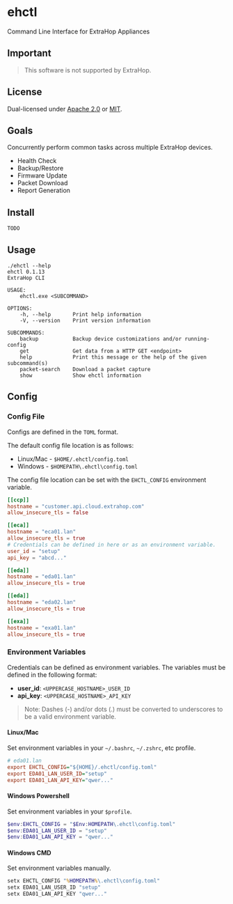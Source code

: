# ehctl
Command Line Interface for ExtraHop Appliances

## Important
> This software is not supported by ExtraHop.

## License
Dual-licensed under [Apache 2.0](LICENSE-APACHE) or [MIT](LICENSE-MIT).

## Goals
Concurrently perform common tasks across multiple ExtraHop devices.
* Health Check
* Backup/Restore
* Firmware Update
* Packet Download
* Report Generation

## Install
```
TODO
```

## Usage
```
./ehctl --help
ehctl 0.1.13
ExtraHop CLI

USAGE:
    ehctl.exe <SUBCOMMAND>

OPTIONS:
    -h, --help       Print help information
    -V, --version    Print version information

SUBCOMMANDS:
    backup           Backup device customizations and/or running-config
    get              Get data from a HTTP GET <endpoint>
    help             Print this message or the help of the given subcommand(s)
    packet-search    Download a packet capture
    show             Show ehctl information
```

## Config

### Config File
Configs are defined in the `TOML` format. 

The default config file location is as follows: 
* Linux/Mac - `$HOME/.ehctl/config.toml`
* Windows - `$HOMEPATH\.ehctl\config.toml`

The config file location can be set with the `EHCTL_CONFIG` environment variable.

```toml
[[ccp]]
hostname = "customer.api.cloud.extrahop.com"
allow_insecure_tls = false

[[eca]]
hostname = "eca01.lan"
allow_insecure_tls = true
# Credentials can be defined in here or as an environment variable.
user_id = "setup" 
api_key = "abcd..."

[[eda]]
hostname = "eda01.lan"
allow_insecure_tls = true

[[eda]]
hostname = "eda02.lan"
allow_insecure_tls = true

[[exa]]
hostname = "exa01.lan"
allow_insecure_tls = true
```

### Environment Variables
Credentials can be defined as environment variables.
The variables must be defined in the following format:
* **user_id**: `<UPPERCASE_HOSTNAME>_USER_ID`
* **api_key**: `<UPPERCASE_HOSTNAME>_API_KEY`

> Note: Dashes (-) and/or dots (.) must be converted to underscores to be a valid environment variable.

#### Linux/Mac
Set environment variables in your `~/.bashrc`, `~/.zshrc`, etc profile.
```ini
# eda01.lan
export EHCTL_CONFIG="${HOME}/.ehctl/config.toml"
export EDA01_LAN_USER_ID="setup"
export EDA01_LAN_API_KEY="qwer..."
```

#### Windows Powershell
Set environment variables in your `$profile`.
```powershell
$env:EHCTL_CONFIG = "$Env:HOMEPATH\.ehctl\config.toml"
$env:EDA01_LAN_USER_ID = "setup"
$env:EDA01_LAN_API_KEY = "qwer..."
```

#### Windows CMD
Set environment variables manually.
```bat
setx EHCTL_CONFIG "%HOMEPATH%\.ehctl\config.toml"
setx EDA01_LAN_USER_ID "setup"
setx EDA01_LAN_API_KEY "qwer..."
```